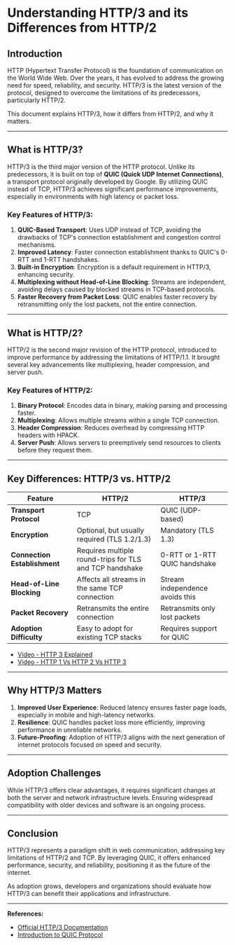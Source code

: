 # Understanding HTTP/3 and its Differences from HTTP/2

## Introduction

HTTP (Hypertext Transfer Protocol) is the foundation of communication on the World Wide Web. Over the years, it has evolved to address the growing need for speed, reliability, and security. HTTP/3 is the latest version of the protocol, designed to overcome the limitations of its predecessors, particularly HTTP/2.

This document explains HTTP/3, how it differs from HTTP/2, and why it matters.

---

## What is HTTP/3?

HTTP/3 is the third major version of the HTTP protocol. Unlike its predecessors, it is built on top of **QUIC (Quick UDP Internet Connections)**, a transport protocol originally developed by Google. By utilizing QUIC instead of TCP, HTTP/3 achieves significant performance improvements, especially in environments with high latency or packet loss.

### Key Features of HTTP/3:
1. **QUIC-Based Transport**: Uses UDP instead of TCP, avoiding the drawbacks of TCP's connection establishment and congestion control mechanisms.
2. **Improved Latency**: Faster connection establishment thanks to QUIC's 0-RTT and 1-RTT handshakes.
3. **Built-in Encryption**: Encryption is a default requirement in HTTP/3, enhancing security.
4. **Multiplexing without Head-of-Line Blocking**: Streams are independent, avoiding delays caused by blocked streams in TCP-based protocols.
5. **Faster Recovery from Packet Loss**: QUIC enables faster recovery by retransmitting only the lost packets, not the entire connection.

---

## What is HTTP/2?

HTTP/2 is the second major revision of the HTTP protocol, introduced to improve performance by addressing the limitations of HTTP/1.1. It brought several key advancements like multiplexing, header compression, and server push.

### Key Features of HTTP/2:
1. **Binary Protocol**: Encodes data in binary, making parsing and processing faster.
2. **Multiplexing**: Allows multiple streams within a single TCP connection.
3. **Header Compression**: Reduces overhead by compressing HTTP headers with HPACK.
4. **Server Push**: Allows servers to preemptively send resources to clients before they request them.

---

## Key Differences: HTTP/3 vs. HTTP/2

| Feature                 | HTTP/2                             | HTTP/3                            |
|-------------------------|-------------------------------------|------------------------------------|
| **Transport Protocol**  | TCP                                | QUIC (UDP-based)                  |
| **Encryption**          | Optional, but usually required (TLS 1.2/1.3) | Mandatory (TLS 1.3)               |
| **Connection Establishment** | Requires multiple round-trips for TLS and TCP handshake | 0-RTT or 1-RTT QUIC handshake     |
| **Head-of-Line Blocking** | Affects all streams in the same TCP connection | Stream independence avoids this    |
| **Packet Recovery**     | Retransmits the entire connection  | Retransmits only lost packets      |
| **Adoption Difficulty** | Easy to adopt for existing TCP stacks | Requires support for QUIC         |

- [Video - HTTP 3 Explained](https://www.youtube.com/watch?v=ai8cf0hZ9cQ)
- [Video - HTTP 1 Vs HTTP 2 Vs HTTP 3](https://www.youtube.com/watch?v=UMwQjFzTQXw)

---

## Why HTTP/3 Matters

1. **Improved User Experience**: Reduced latency ensures faster page loads, especially in mobile and high-latency networks.
2. **Resilience**: QUIC handles packet loss more efficiently, improving performance in unreliable networks.
3. **Future-Proofing**: Adoption of HTTP/3 aligns with the next generation of internet protocols focused on speed and security.



---

## Adoption Challenges

While HTTP/3 offers clear advantages, it requires significant changes at both the server and network infrastructure levels. Ensuring widespread compatibility with older devices and software is an ongoing process.

---

## Conclusion

HTTP/3 represents a paradigm shift in web communication, addressing key limitations of HTTP/2 and TCP. By leveraging QUIC, it offers enhanced performance, security, and reliability, positioning it as the future of the internet.

As adoption grows, developers and organizations should evaluate how HTTP/3 can benefit their applications and infrastructure.

---

**References:**
- [Official HTTP/3 Documentation](https://www.rfc-editor.org/rfc/rfc9114.html)
- [Introduction to QUIC Protocol](https://datatracker.ietf.org/doc/rfc9000/)
